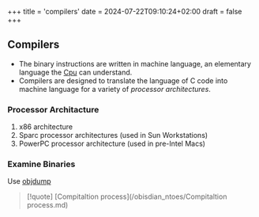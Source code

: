 +++
title = 'compilers'
date = 2024-07-22T09:10:24+02:00
draft = false
+++

## Compilers 
- The binary  instructions are
written in machine language, an elementary language the [Cpu](/obisdian_ntoes/notes_obsidian/Linux/Kernel/Cpu.md) can understand. 
- Compilers are designed to translate the language of C code into machine language for a variety of *processor architectures*.

### Processor Architacture 

1. x86 architecture
2. Sparc processor architectures                              (used in Sun Workstations)
3. PowerPC processor architecture                           (used in pre-Intel Macs)

### Examine Binaries 

Use [objdump](/obisdian_ntoes/objdump.md)


>[!quote] [Compitaltion process](/obisdian_ntoes/Compitaltion process.md)